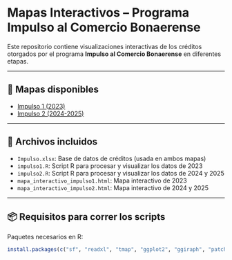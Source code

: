 # Mapas Interactivos – Programa Impulso al Comercio Bonaerense

Este repositorio contiene visualizaciones interactivas de los créditos otorgados por el programa **Impulso al Comercio Bonaerense** en diferentes etapas.

---

## 📍 Mapas disponibles

- [Impulso 1 (2023)](https://matiaspiccolo.github.io/Impulso/mapa_interactivo_impulso1.html)
- [Impulso 2 (2024-2025)](https://matiaspiccolo.github.io/Impulso/mapa_interactivo_impulso2.html)

---

## 📂 Archivos incluidos

- `Impulso.xlsx`: Base de datos de créditos (usada en ambos mapas)
- `impulso1.R`: Script R para procesar y visualizar los datos de 2023
- `impulso2.R`: Script R para procesar y visualizar los datos de 2024 y 2025
- `mapa_interactivo_impulso1.html`: Mapa interactivo de 2023
- `mapa_interactivo_impulso2.html`: Mapa interactivo de 2024 y 2025

---

## 📦 Requisitos para correr los scripts

Paquetes necesarios en R:

```r
install.packages(c("sf", "readxl", "tmap", "ggplot2", "ggiraph", "patchwork", "RColorBrewer", "scales", "tidyverse"))
